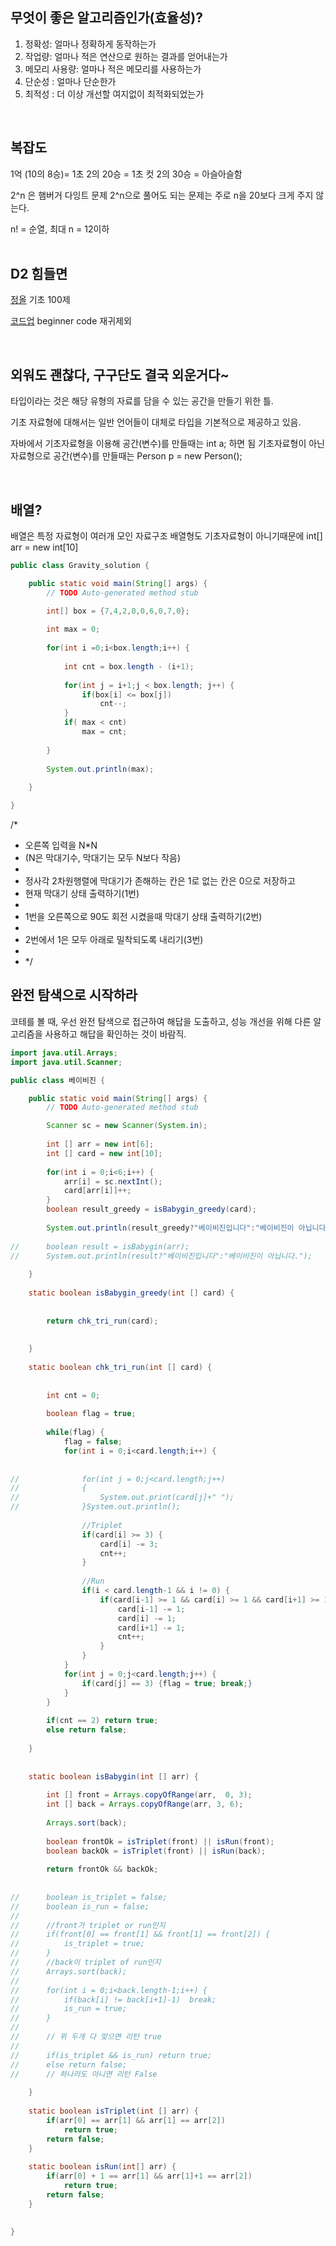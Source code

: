 ## 무엇이 좋은 알고리즘인가(효율성)?
  1. 정확성: 얼마나 정확하게 동작하는가
  2. 작업량: 얼마나 적은 연산으로 원하는 결과를 얻어내는가
  3. 메모리 사용량: 얼마나 적은 메모리를 사용하는가
  4. 단순성 : 얼마나 단순한가
  5. 최적성 : 더 이상 개선할 여지없이 최적화되었는가<br>
<br>

## 복잡도
1억 (10의 8승)= 1초
2의 20승 = 1초 컷
2의 30승 = 아슬아슬함 

2^n 은 햄버거 다잉트 문제
2^n으로 풀어도 되는 문제는
주로 n을 20보다 크게 주지 않는다.

n! = 순열, 최대 n = 12이하<br>
<br>

## D2 힘들면
[정올](http://jungol.co.kr/bbs/board.php?bo_table=pbank&sca=20) 기초 100제

[코드업](https://codeup.kr/problemsetsol.php) beginner code 재귀제외<br>

<br>

## 외워도 괜찮다, 구구단도 결국 외운거다~

타입이라는 것은 해당 유형의 자료를 담을 수 있는 공간을 만들기 위한 틀.

기초 자료형에 대해서는 일반 언어들이 대체로 타입을 기본적으로 제공하고 있음.

자바에서 기초자료형을 이용해 공간(변수)를 만들때는
int a; 하면 됨
기초자료형이 아닌 자료형으로 공간(변수)를 만들때는
Person p = new Person(); <br>

<br>

## 배열?

배열은 특정 자료형이 여러개 모인 자료구조
배열형도 기초자료형이 아니기때문에 int[] arr = new int[10]

``` java
public class Gravity_solution {

	public static void main(String[] args) {
		// TODO Auto-generated method stub

		int[] box = {7,4,2,0,0,6,0,7,0};
		
		int max = 0;
		
		for(int i =0;i<box.length;i++) {
			
			int cnt = box.length - (i+1);
			
			for(int j = i+1;j < box.length; j++) {
				if(box[i] <= box[j])
					cnt--;
			}
			if( max < cnt)
				max = cnt;
			
		}
		
		System.out.println(max);
		
	}

}
```

/*
 * 오른쪽 입력을 N*N
 * (N은 막대기수, 막대기는 모두 N보다 작음)
 * 
 * 정사각 2차원행렬에 막대기가 존해하는 칸은 1로 없는 칸은 0으로 저장하고
 * 현재 막대기 상태 출력하기(1번)
 * 
 * 1번을 오른쪽으로 90도 회전 시켰을때 막대기 상태 출력하기(2번)
 * 
 * 2번에서 1은 모두 아래로 밀착되도록 내리기(3번)
 * 
 * */


## 완전 탐색으로 시작하라

코테를 볼 때, 우선 완전 탐색으로 접근하여 해답을 도출하고, 성능 개선을 위해 다른 알고리즘을 사용하고 해답을 확인하는 것이 바람직.

``` java
import java.util.Arrays;
import java.util.Scanner;

public class 베이비진 {

	public static void main(String[] args) {
		// TODO Auto-generated method stub

		Scanner sc = new Scanner(System.in);
				
		int [] arr = new int[6];
		int [] card = new int[10];
		
		for(int i = 0;i<6;i++) {
			arr[i] = sc.nextInt();
			card[arr[i]]++;
		}
		boolean result_greedy = isBabygin_greedy(card);
		
		System.out.println(result_greedy?"베이비진입니다":"베이비진이 아닙니다.");
		
//		boolean result = isBabygin(arr);
//		System.out.println(result?"베이비진입니다":"베이비진이 아닙니다.");
		
	}
	
	static boolean isBabygin_greedy(int [] card) {
		
		
		return chk_tri_run(card);
		
		
	}
	
	static boolean chk_tri_run(int [] card) {
		
		
		int cnt = 0;
		
		boolean flag = true;
	
		while(flag) {
			flag = false;
			for(int i = 0;i<card.length;i++) {
				
				
//				for(int j = 0;j<card.length;j++)
//				{
//					System.out.print(card[j]+" ");		
//				}System.out.println();
			
				//Triplet
				if(card[i] >= 3) {
					card[i] -= 3;
					cnt++;
				}
							
				//Run
				if(i < card.length-1 && i != 0) {
					if(card[i-1] >= 1 && card[i] >= 1 && card[i+1] >= 1) {
						card[i-1] -= 1;
						card[i] -= 1;
						card[i+1] -= 1;
						cnt++;
					}
				}			
			}
			for(int j = 0;j<card.length;j++) {
				if(card[j] == 3) {flag = true; break;}
			}
		}
		
		if(cnt == 2) return true;
		else return false;
		
	}
	
	
	static boolean isBabygin(int [] arr) {
		
		int [] front = Arrays.copyOfRange(arr,  0, 3);
		int [] back = Arrays.copyOfRange(arr, 3, 6);
		
		Arrays.sort(back);
		
		boolean frontOk = isTriplet(front) || isRun(front);
		boolean backOk = isTriplet(front) || isRun(back);
		
		return frontOk && backOk;
		
		
//		boolean is_triplet = false;
//		boolean is_run = false;
//		
//		//front가 triplet or run인지
//		if(front[0] == front[1] && front[1] == front[2]) {
//			is_triplet = true;
//		}				
//		//back이 triplet of run인지
//		Arrays.sort(back);
//		
//		for(int i = 0;i<back.length-1;i++) {
//			if(back[i] != back[i+1]-1)	break;
//			is_run = true;
//		}
//		
//		// 위 두개 다 맞으면 리턴 true
//		
//		if(is_triplet && is_run) return true;
//		else return false;
//		// 하나라도 아니면 리턴 False
		
	}
	
	static boolean isTriplet(int [] arr) {
		if(arr[0] == arr[1] && arr[1] == arr[2])
			return true;
		return false;
	}
	
	static boolean isRun(int[] arr) {
		if(arr[0] + 1 == arr[1] && arr[1]+1 == arr[2])
			return true;
		return false;
	}
	

}

```


